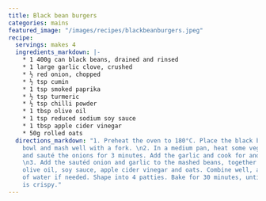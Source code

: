 ```yaml
---
title: Black bean burgers
categories: mains
featured_image: "/images/recipes/blackbeanburgers.jpeg"
recipe:
  servings: makes 4
  ingredients_markdown: |-
    * 1 400g can black beans, drained and rinsed
    * 1 large garlic clove, crushed
    * ½ red onion, chopped
    * ½ tsp cumin
    * 1 tsp smoked paprika
    * ½ tsp turmeric
    * ½ tsp chilli powder
    * 1 tbsp olive oil
    * 1 tsp reduced sodium soy sauce
    * 1 tbsp apple cider vinegar
    * 50g rolled oats
  directions_markdown: "1. Preheat the oven to 180°C. Place the black beans in a medium
    bowl and mash well with a fork. \n2. In a medium pan, heat some vegetable oil
    and sauté the onions for 3 minutes. Add the garlic and cook for another minute.
    \n3. Add the sautéd onion and garlic to the mashed beans, together with the spices,
    olive oil, soy sauce, apple cider vinegar and oats. Combine well, adding a splash
    of water if needed. Shape into 4 patties. Bake for 30 minutes, until the outside
    is crispy."
---
```

